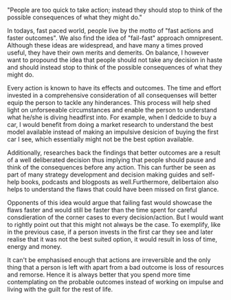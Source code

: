 "People are too quick to take action; instead they should stop to think of the possible consequences of what they might do."

In todays, fast paced world, people live by the motto of "fast actions and faster outcomes". We also find the idea of "fail-fast" approach omnipresent. Although these ideas are widespread, and have many a times proved useful, they have their own merits and demerits. On balance, I however want to propound the idea that people should not take any decision in haste and should instead stop to think of the possible consequences of what they might do.

Every action is known to have its effects and outcomes. The time and effort invested in a comprehensive consideration of all consequenses will better equip the person to tackle any hinderances. This process will help shed light on unforseeable circumstances and enable the person to understand what he/she is diving headfirst into. For example, when I dedcide to buy a car, I would benefit from doing a market research to understand the best model available instead of making an impulsive desicion of buying the first car I see, which essentially might not be the best option available. 

Additionally, researches back the findings that better outcomes are a result of a well deliberated decision thus implying that people should pause and think of the consequences before any action. This can further be seen as part of many strategy development and decision making guides and self-help books, podcasts and blogposts as well.Furthermore, delibertaion also helps to understand the flaws that could have been missed on first glance. 

Opponents of this idea would argue that failing fast would showcase the flaws faster and would still be faster than the time spent for careful consdieration of the corner cases to every decision/action. But I would want to rightly point out that this might not always be the case. To exemplify, like in the previous case, if a person invests in the first car they see and later realise that it was not the best suited option, it would result in loss of time, energy and money.

It can't be emphasised enough that actions are irreversible and the only thing that a person is left with apart from a bad outcome is loss of resources and remorse. Hence it is always better that you spend more time contemplating on the probable outcomes instead of working on impulse and living with the guilt for the rest of life.  